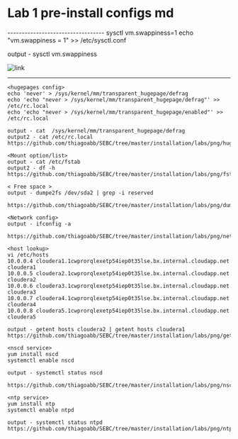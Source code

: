 # Lab 1 pre-install configs md
<div style="page-break-after: always;"></div>
----------------------------------
<swappines config>
sysctl vm.swappiness=1
echo "vm.swappiness = 1" >> /etc/sysctl.conf

output - sysctl vm.swappiness

![link](https://github.com/thiagoabb/SEBC/tree/master/installation/labs/png/swappiness.PNG)

----------------------------------

<div style="page-break-after: always;"></div>

```
<hugepages config>
echo 'never' > /sys/kernel/mm/transparent_hugepage/defrag
echo 'echo "never > /sys/kernel/mm/transparent_hugepage/defrag"' >> /etc/rc.local
echo 'echo "never > /sys/kernel/mm/transparent_hugepage/enabled"' >> /etc/rc.local

output - cat  /sys/kernel/mm/transparent_hugepage/defrag
output2 - cat /etc/rc.local
https://github.com/thiagoabb/SEBC/tree/master/installation/labs/png/hugepages.PNG
```

```
<Mount option/list>
output - cat /etc/fstab
output2 - df -h 
https://github.com/thiagoabb/SEBC/tree/master/installation/labs/png/fstab_df.PNG
```

```
< Free space >
output - dumpe2fs /dev/sda2 | grep -i reserved

https://github.com/thiagoabb/SEBC/tree/master/installation/labs/png/dumpefs.PNG
```

```
<Network config>
output - ifconfig -a

https://github.com/thiagoabb/SEBC/tree/master/installation/labs/png/networkconf.PNG
```

```
<host lookup>
vi /etc/hosts 
10.0.0.4 cloudera1.1cwprorqlexetp54iep0t35lse.bx.internal.cloudapp.net cloudera1
10.0.0.5 cloudera2.1cwprorqlexetp54iep0t35lse.bx.internal.cloudapp.net cloudera2
10.0.0.6 cloudera3.1cwprorqlexetp54iep0t35lse.bx.internal.cloudapp.net cloudera3
10.0.0.7 cloudera4.1cwprorqlexetp54iep0t35lse.bx.internal.cloudapp.net cloudera4
10.0.0.8 cloudera5.1cwprorqlexetp54iep0t35lse.bx.internal.cloudapp.net cloudera5

output - getent hosts cloudera2 | getent hosts cloudera1 
https://github.com/thiagoabb/SEBC/tree/master/installation/labs/png/getent.PNG
```

```
<nscd service>
yum install nscd
systemctl enable nscd

output - systemctl status nscd

https://github.com/thiagoabb/SEBC/tree/master/installation/labs/png/nscd.PNG
```

```
<ntp service>
yum install ntp
systemctl enable ntpd

output - systemctl status ntpd 
https://github.com/thiagoabb/SEBC/tree/master/installation/labs/png/ntpd.PNG
```